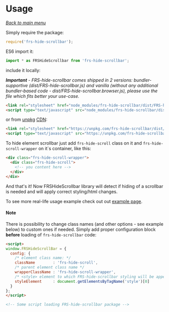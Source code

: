 # Usage
*[Back to main menu](/FRS-hide-scrollbar)*

Simply require the package:

```javascript
require('frs-hide-scrollbar');
```

ES6 import it:

```javascript
import * as FRSHideScrollbar from 'frs-hide-scrollbar';
```

include it locally:

_**Important** - FRS-hide-scrollbar comes shipped in 2 versions: bundler-supportive (dist/FRS-hide-scrollbar.js) and vanilla (without any additional bundler-based code - dist/FRS-hide-scrollbar.browser.js), please use the file which fits better your use-case._

```html
<link rel="stylesheet" href="node_modules/frs-hide-scrollbar/dist/FRS-hide-scrollbar.css">
<script type="text/javascript" src="node_modules/frs-hide-scrollbar/dist/FRS-hide-scrollbar.browser.js"></script>
```

or from [unpkg](https://unpkg.com/#/) [CDN](https://en.wikipedia.org/wiki/Content_delivery_network):

```html
<link rel="stylesheet" href="https://unpkg.com/frs-hide-scrollbar/dist/FRS-hide-scrollbar.css">
<script type="text/javascript" src="https://unpkg.com/frs-hide-scrollbar/dist/FRS-hide-scrollbar.browser.js"></script>

```

To hide element scrollbar just add `frs-hide-scroll` class on it and `frs-hide-scroll-wrapper` on it`s container, like this:

```html
<div class="frs-hide-scroll-wrapper">
  <div class="frs-hide-scroll">
    <!-- you content here -->
  </div>
</div>
```

And that's it! Now FRSHideScrollbar library will detect if hiding of a scrollbar is needed and will apply correct styling/html changes.

To see more real-life usage example check out out [example page](/FRS-hide-scrollbar/example).

#### Note
There is possibility to change class names (and other options - see example below) to custom ones if needed. Simply add proper configuration block **before** loading of `frs-hide-scrollbar` code:

```html
<script>
window.FRSHideScrollBar = {
  config: {
    /* element class name: */
    className        : 'frs-hide-scroll',
    /* parent element class name */
    wrapperClassName : 'frs-hide-scroll-wrapper',
    /* <style> element to which FRS-hide-scrollbar styling will be appended */
    styleElement     : document.getElementsByTagName('style')[0]
  }
};
</script>

<!-- Some script loading FRS-hide-scrollbar package -->

```
